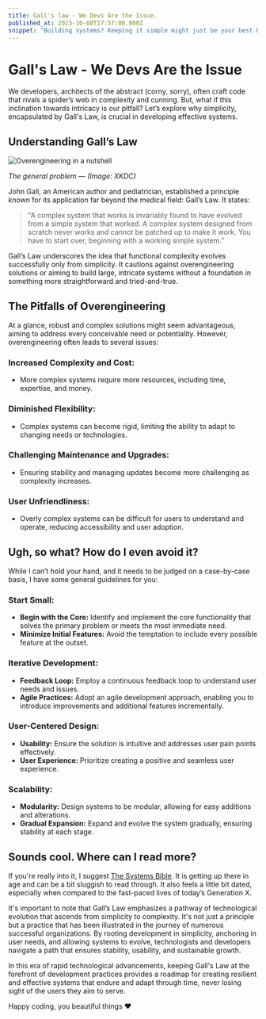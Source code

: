 ```yaml
---
title: Gall's law - We Devs Are the Issue.
published_at: 2023-10-08T17:57:00.000Z
snippet: "Building systems? Keeping it simple might just be your best bet. Let’s dive into why predictability is key."
---
```






# Gall's Law - We Devs Are the Issue


We developers, architects of the abstract (corny, sorry), often craft code that rivals a spider’s web in complexity and cunning. But, what if this inclination towards intricacy is our pitfall? Let’s explore why simplicity, encapsulated by Gall's Law, is crucial in developing effective systems.

## Understanding Gall’s Law

![Overengineering in a nutshell](../blog-images/over-engineering.png)

_The general problem — (Image: XKDC)_

John Gall, an American author and pediatrician, established a principle known for its application far beyond the medical field: Gall’s Law. It states:

> "A complex system that works is invariably found to have evolved from a simple system that worked. A complex system designed from scratch never works and cannot be patched up to make it work. You have to start over, beginning with a working simple system.”

Gall’s Law underscores the idea that functional complexity evolves successfully only from simplicity. It cautions against overengineering solutions or aiming to build large, intricate systems without a foundation in something more straightforward and tried-and-true.

## The Pitfalls of Overengineering

At a glance, robust and complex solutions might seem advantageous, aiming to address every conceivable need or potentiality. However, overengineering often leads to several issues:

### **Increased Complexity and Cost:**
- More complex systems require more resources, including time, expertise, and money.

### **Diminished Flexibility:**
- Complex systems can become rigid, limiting the ability to adapt to changing needs or technologies.

### **Challenging Maintenance and Upgrades:**
- Ensuring stability and managing updates become more challenging as complexity increases.

### **User Unfriendliness:**
- Overly complex systems can be difficult for users to understand and operate, reducing accessibility and user adoption.

## Ugh, so what? How do I even avoid it?

While I can’t hold your hand, and it needs to be judged on a case-by-case basis, I have some general guidelines for you:

### **Start Small:**
- **Begin with the Core:** Identify and implement the core functionality that solves the primary problem or meets the most immediate need.
- **Minimize Initial Features:** Avoid the temptation to include every possible feature at the outset.

### **Iterative Development:**
- **Feedback Loop:** Employ a continuous feedback loop to understand user needs and issues.
- **Agile Practices:** Adopt an agile development approach, enabling you to introduce improvements and additional features incrementally.

### **User-Centered Design:**
- **Usability:** Ensure the solution is intuitive and addresses user pain points effectively.
- **User Experience:** Prioritize creating a positive and seamless user experience.

### **Scalability:**
- **Modularity:** Design systems to be modular, allowing for easy additions and alterations.
- **Gradual Expansion:** Expand and evolve the system gradually, ensuring stability at each stage.

## Sounds cool. Where can I read more?

If you're really into it, I suggest [The Systems Bible](https://www.goodreads.com/en/book/show/583785). It is getting up there in age and can be a bit sluggish to read through. It also feels a little bit dated, especially when compared to the fast-paced lives of today’s Generation X.

It's important to note that Gall’s Law emphasizes a pathway of technological evolution that ascends from simplicity to complexity. It's not just a principle but a practice that has been illustrated in the journey of numerous successful organizations. By rooting development in simplicity, anchoring in user needs, and allowing systems to evolve, technologists and developers navigate a path that ensures stability, usability, and sustainable growth.

In this era of rapid technological advancements, keeping Gall's Law at the forefront of development practices provides a roadmap for creating resilient and effective systems that endure and adapt through time, never losing sight of the users they aim to serve.

Happy coding, you beautiful things ❤️
